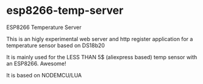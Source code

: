 # esp8266-temp-server
ESP8266 Temperature Server

This is an higly experimental web server and http register application for a temperature sensor based on DS18b20

It is mainly used for the LESS THAN 5$ (aliexpress based) temp sensor with an ESP8266. Awesome!

It is based on NODEMCU/LUA
